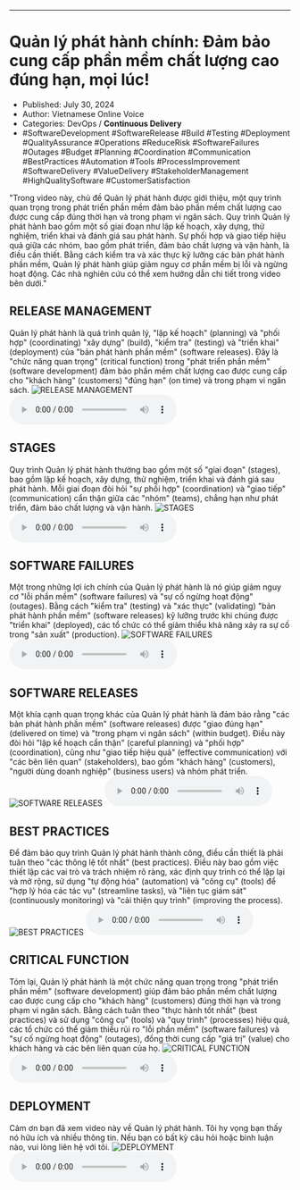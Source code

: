 
---

# Quản lý phát hành chính: Đảm bảo cung cấp phần mềm chất lượng cao đúng hạn, mọi lúc!

- Published: July 30, 2024
- Author: Vietnamese Online Voice
- Categories: DevOps / **Continuous Delivery**
- #SoftwareDevelopment #SoftwareRelease #Build #Testing #Deployment #QualityAssurance #Operations #ReduceRisk #SoftwareFailures #Outages #Budget #Planning #Coordination #Communication #BestPractices #Automation #Tools #ProcessImprovement #SoftwareDelivery #ValueDelivery #StakeholderManagement #HighQualitySoftware #CustomerSatisfaction

"Trong video này, chủ đề Quản lý phát hành được giới thiệu, một quy trình quan trọng trong phát triển phần mềm đảm bảo phần mềm chất lượng cao được cung cấp đúng thời hạn và trong phạm vi ngân sách. Quy trình Quản lý phát hành bao gồm một số giai đoạn như lập kế hoạch, xây dựng, thử nghiệm, triển khai và đánh giá sau phát hành. Sự phối hợp và giao tiếp hiệu quả giữa các nhóm, bao gồm phát triển, đảm bảo chất lượng và vận hành, là điều cần thiết. Bằng cách kiểm tra và xác thực kỹ lưỡng các bản phát hành phần mềm, Quản lý phát hành giúp giảm nguy cơ phần mềm bị lỗi và ngừng hoạt động. Các nhà nghiên cứu có thể xem hướng dẫn chi tiết trong video bên dưới."


## RELEASE MANAGEMENT

Quản lý phát hành là quá trình quản lý, "lập kế hoạch" (planning) và "phối hợp" (coordinating) "xây dựng" (build), "kiểm tra" (testing) và "triển khai" (deployment) của "bản phát hành phần mềm" (software releases). Đây là "chức năng quan trọng" (critical function) trong "phát triển phần mềm" (software development) đảm bảo phần mềm chất lượng cao được cung cấp cho "khách hàng" (customers) "đúng hạn" (on time) và trong phạm vi ngân sách.
![RELEASE MANAGEMENT](https://http-archiver-apis-production-80.schnworks.com/storage/images/transitions/2024-07-30/transition--10799817744-Montserrat-SemiBold-880E4F.jpg)
<audio controls>
    <source src="https://http-archiver-apis-production-80.schnworks.com/storage/storage/audio/file-38554606792.mp3" type="audio/mpeg">
</audio>



## STAGES

Quy trình Quản lý phát hành thường bao gồm một số "giai đoạn" (stages), bao gồm lập kế hoạch, xây dựng, thử nghiệm, triển khai và đánh giá sau phát hành. Mỗi giai đoạn đòi hỏi "sự phối hợp" (coordination) và "giao tiếp" (communication) cẩn thận giữa các "nhóm" (teams), chẳng hạn như phát triển, đảm bảo chất lượng và vận hành.
![STAGES](https://http-archiver-apis-production-80.schnworks.com/storage/images/transitions/2024-07-30/transition--1419307615-Montserrat-Medium-1A237E.jpg)
<audio controls>
    <source src="https://http-archiver-apis-production-80.schnworks.com/storage/storage/audio/file-16908082692.mp3" type="audio/mpeg">
</audio>



## SOFTWARE FAILURES

Một trong những lợi ích chính của Quản lý phát hành là nó giúp giảm nguy cơ "lỗi phần mềm" (software failures) và "sự cố ngừng hoạt động" (outages). Bằng cách "kiểm tra" (testing) và "xác thực" (validating) "bản phát hành phần mềm" (software releases) kỹ lưỡng trước khi chúng được "triển khai" (deployed), các tổ chức có thể giảm thiểu khả năng xảy ra sự cố trong "sản xuất" (production).
![SOFTWARE FAILURES](https://http-archiver-apis-production-80.schnworks.com/storage/images/transitions/2024-07-30/transition-23073226637-Montserrat-SemiBold-283593.jpg)
<audio controls>
    <source src="https://http-archiver-apis-production-80.schnworks.com/storage/storage/audio/file-18930802963.mp3" type="audio/mpeg">
</audio>



## SOFTWARE RELEASES

Một khía cạnh quan trọng khác của Quản lý phát hành là đảm bảo rằng "các bản phát hành phần mềm" (software releases) được "giao đúng hạn" (delivered on time) và "trong phạm vi ngân sách" (within budget). Điều này đòi hỏi "lập kế hoạch cẩn thận" (careful planning) và "phối hợp" (coordination), cũng như "giao tiếp hiệu quả" (effective communication) với "các bên liên quan" (stakeholders), bao gồm "khách hàng" (customers), "người dùng doanh nghiệp" (business users) và nhóm phát triển.
![SOFTWARE RELEASES](https://http-archiver-apis-production-80.schnworks.com/storage/images/transitions/2024-07-30/transition-21782517560-Montserrat-Medium-9C27B0.jpg)
<audio controls>
    <source src="https://http-archiver-apis-production-80.schnworks.com/storage/storage/audio/file-3278659669.mp3" type="audio/mpeg">
</audio>



## BEST PRACTICES

Để đảm bảo quy trình Quản lý phát hành thành công, điều cần thiết là phải tuân theo "các thông lệ tốt nhất" (best practices). Điều này bao gồm việc thiết lập các vai trò và trách nhiệm rõ ràng, xác định quy trình có thể lặp lại và mở rộng, sử dụng "tự động hóa" (automation) và "công cụ" (tools) để "hợp lý hóa các tác vụ" (streamline tasks), và "liên tục giám sát" (continuously monitoring) và "cải thiện quy trình" (improving the process).
![BEST PRACTICES](https://http-archiver-apis-production-80.schnworks.com/storage/images/transitions/2024-07-30/transition--8349502872-Montserrat-Regular-512DA8.jpg)
<audio controls>
    <source src="https://http-archiver-apis-production-80.schnworks.com/storage/storage/audio/file-1311017290.mp3" type="audio/mpeg">
</audio>



## CRITICAL FUNCTION

Tóm lại, Quản lý phát hành là một chức năng quan trọng trong "phát triển phần mềm" (software development) giúp đảm bảo phần mềm chất lượng cao được cung cấp cho "khách hàng" (customers) đúng thời hạn và trong phạm vi ngân sách. Bằng cách tuân theo "thực hành tốt nhất" (best practices) và sử dụng "công cụ" (tools) và "quy trình" (processes) hiệu quả, các tổ chức có thể giảm thiểu rủi ro "lỗi phần mềm" (software failures) và "sự cố ngừng hoạt động" (outages), đồng thời cung cấp "giá trị" (value) cho khách hàng và các bên liên quan của họ.
![CRITICAL FUNCTION](https://http-archiver-apis-production-80.schnworks.com/storage/images/transitions/2024-07-30/transition--138857046-Montserrat-Bold-7B1FA2.jpg)
<audio controls>
    <source src="https://http-archiver-apis-production-80.schnworks.com/storage/storage/audio/file-21160083505.mp3" type="audio/mpeg">
</audio>



## DEPLOYMENT

Cảm ơn bạn đã xem video này về Quản lý phát hành. Tôi hy vọng bạn thấy nó hữu ích và nhiều thông tin. Nếu bạn có bất kỳ câu hỏi hoặc bình luận nào, vui lòng liên hệ với tôi.
![DEPLOYMENT](https://http-archiver-apis-production-80.schnworks.com/storage/images/transitions/2024-07-30/transition--21987730821-Montserrat-Black-1A237E.jpg)
<audio controls>
    <source src="https://http-archiver-apis-production-80.schnworks.com/storage/storage/audio/file-27619170027.mp3" type="audio/mpeg">
</audio>

